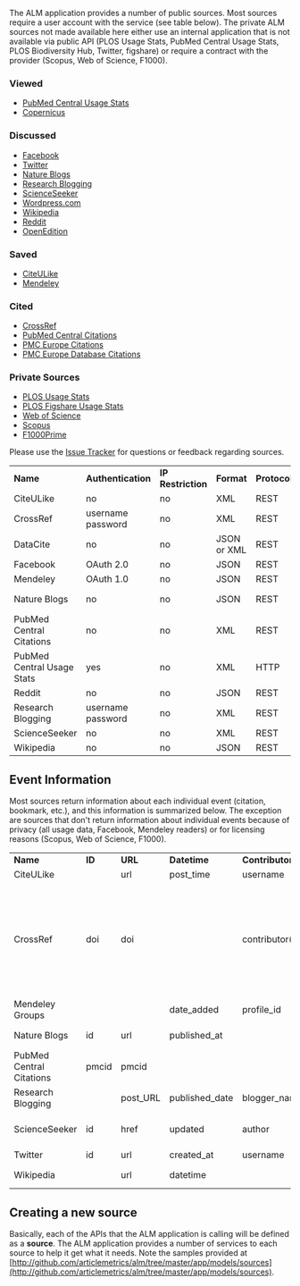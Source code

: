 The ALM application provides a number of public sources. Most sources require a user account with the service (see table below). The private ALM sources not made available here either use an internal application that is not available via public API (PLOS Usage Stats, PubMed Central Usage Stats, PLOS Biodiversity Hub, Twitter, figshare) or require a contract with the provider (Scopus, Web of Science, F1000).

### Viewed
* [PubMed Central Usage Stats](Pmc)
* [Copernicus](Copernicus)

### Discussed
* [Facebook](Facebook)
* [Twitter](Twittersearch)
* [Nature Blogs](Nature)
* [Research Blogging](Researchblogging)
* [ScienceSeeker](Scienceseeker)
* [Wordpress.com](Wordpress)
* [Wikipedia](Wikipedia)
* [Reddit](Reddit)
* [OpenEdition](Openedition)

### Saved
* [CiteULike](Citeulike)
* [Mendeley](Mendeley)

### Cited
* [CrossRef](Crossref)
* [PubMed Central Citations](Pubmed)
* [PMC Europe Citations](PmcEurope)
* [PMC Europe Database Citations](PmcEuropeData)

### Private Sources
* [PLOS Usage Stats](Counter)
* [PLOS Figshare Usage Stats](Figshare)
* [Web of Science](Wos)
* [Scopus](Scopus)
* [F1000Prime](F1000)

Please use the [Issue Tracker](https://github.com/articlemetrics/alm/issues) for questions or feedback regarding sources.

<table>
<tbody>
<tr>
<td><strong>Name</strong></td>
<td><strong>Authentication</strong></td>
<td><strong>IP Restriction</strong></td>
<td><strong>Format</strong></td>
<td><strong>Protocol</strong></td>
<td><strong>Rate-limiting</strong></td>
</tr>
<tr>
<td>CiteULike</td>
<td>no</td>
<td>no</td>
<td>XML</td>
<td>REST</td>
<td>2,000/hour</td>
</tr>
<tr>
<td>CrossRef</td>
<td>username<br/>password</td>
<td>no</td>
<td>XML</td>
<td>REST</td>
<td>unknown</td>
</tr>
<tr>
<td>DataCite</td>
<td>no</td>
<td>no</td>
<td>JSON or XML</td>
<td>REST</td>
<td>unknown</td>
</tr>
<tr>
<td>Facebook</td>
<td>OAuth 2.0</td>
<td>no</td>
<td>JSON</td>
<td>REST</td>
<td>varies</td>
</tr>
<tr>
<td>Mendeley</td>
<td>OAuth 1.0</td>
<td>no</td>
<td>JSON</td>
<td>REST</td>
<td>150/hour</td>
</tr>
<tr>
<td>Nature Blogs</td>
<td>no</td>
<td>no</td>
<td>JSON</td>
<td>REST</td>
<td>2/sec<br/>5,000/day</td>
</tr>
<tr>
<td>PubMed Central Citations</td>
<td>no</td>
<td>no</td>
<td>XML</td>
<td>REST</td>
<td>unknown</td>
</tr>
<tr>
<td>PubMed Central Usage Stats</td>
<td>yes</td>
<td>no</td>
<td>XML</td>
<td>HTTP</td>
<td>unknown</td>
</tr>
<tr>
<td>Reddit</td>
<td>no</td>
<td>no</td>
<td>JSON</td>
<td>REST</td>
<td>1,800/hr</td>
</tr>
<tr>
<td>Research Blogging</td>
<td>username<br/>password</td>
<td>no</td>
<td>XML</td>
<td>REST</td>
<td>unknown</td>
</tr>
<tr>
<td>ScienceSeeker</td>
<td>no</td>
<td>no</td>
<td>XML</td>
<td>REST</td>
<td>unknown</td>
</tr>
<tr>
<td>Wikipedia</td>
<td>no</td>
<td>no</td>
<td>JSON</td>
<td>REST</td>
<td>unknown</td>
</tr>
</tbody>
</table>

## Event Information
Most sources return information about each individual event (citation, bookmark, etc.), and this information is summarized below. The exception are sources that don't return information about individual events because of privacy (all usage data, Facebook, Mendeley readers) or for licensing reasons (Scopus, Web of Science, F1000).

<table>
<tbody>
<tr>
<td><strong>Name</strong></td>
<td><strong>ID</strong></td>
<td><strong>URL</strong></td>
<td><strong>Datetime</strong></td>
<td><strong>Contributor</strong></td>
<td><strong>Title</strong></td>
<td><strong>Other</strong></td>
</tr>
<tr>
<td>CiteULike</td>
<td>&nbsp;</td>
<td>url</td>
<td>post_time</td>
<td>username</td>
<td>&nbsp;</td>
<td>tag</td>
</tr>
<tr>
<td>CrossRef</td>
<td>doi</td>
<td>doi</td>
<td>&nbsp;</td>
<td>contributor(s)</td>
<td>title</td>
<td>ISSN<br/>journal title<br/>journal abbreviation<br/>volume<br/>issue<br/>first page<br/>year<br/>publication type<br/>citation count</td>
</tr>
<tr>
<td>Mendeley Groups</td>
<td>&nbsp;</td>
<td>&nbsp;</td>
<td>date_added</td>
<td>profile_id</td>
<td>&nbsp;</td>
<td>group_id</td>
</tr>
<tr>
<td>Nature Blogs</td>
<td>id</td>
<td>url</td>
<td>published_at</td>
<td>&nbsp;</td>
<td>title</td>
<td>blog title<br/>blog url</td>
</tr>
<tr>
<td>PubMed Central Citations</td>
<td>pmcid</td>
<td>pmcid</td>
<td>&nbsp;</td>
<td>&nbsp;</td>
<td>&nbsp;</td>
<td>&nbsp;</td>
</tr>
<tr>
<td>Research Blogging</td>
<td>&nbsp;</td>
<td>post_URL</td>
<td>published_date</td>
<td>blogger_name</td>
<td>post_title</td>
<td>blog_name<br/>received_date</td>
</tr>
<tr>
<td>ScienceSeeker</td>
<td>id</td>
<td>href</td>
<td>updated</td>
<td>author</td>
<td>title</td>
<td>summary<br/>category<br/>recommendations</td>
</tr>
<tr>
<td>Twitter</td>
<td>id</td>
<td>url</td>
<td>created_at</td>
<td>username</td>
<td>text</td>
<td>user_profile_image</td>
</tr>
<tr>
<td>Wikipedia</td>
<td>&nbsp;</td>
<td>url</td>
<td>datetime</td>
<td>&nbsp;</td>
<td>title</td>
<td>language<br/>namespace</td>
</tr>
</tbody>
</table>

## Creating a new source
Basically, each of the APIs that the ALM application is calling will be defined as a **source**. The ALM application provides a number of services to each source to help it get what it needs. Note the samples provided at [http://github.com/articlemetrics/alm/tree/master/app/models/sources](http://github.com/articlemetrics/alm/tree/master/app/models/sources).
